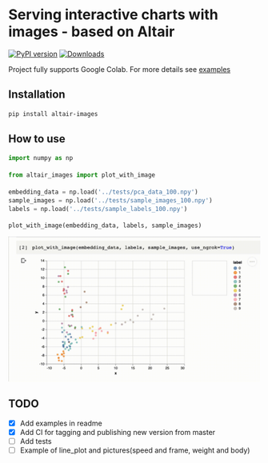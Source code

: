 # Serving interactive charts with images - based on Altair
[![PyPI version](https://badge.fury.io/py/altair-images.svg)](https://pypi.org/project/altair-images/)
[![Downloads](https://pepy.tech/badge/altair-images)](https://pepy.tech/project/altair-images)

Project fully supports Google Colab. For more details see [examples](examples/examples.ipynb)

## Installation
```sh
pip install altair-images
```

## How to use
```python
import numpy as np

from altair_images import plot_with_image

embedding_data = np.load('../tests/pca_data_100.npy')
sample_images = np.load('../tests/sample_images_100.npy')
labels = np.load('../tests/sample_labels_100.npy')

plot_with_image(embedding_data, labels, sample_images)
```

![Fashion MNIST embeddings](https://raw.githubusercontent.com/lc0/altair-images/master/altair-images.gif)

## TODO
- [x] Add examples in readme
- [x] Add CI for tagging and publishing new version from master
- [ ] Add tests
- [ ] Example of line_plot and pictures(speed and frame, weight and body)
